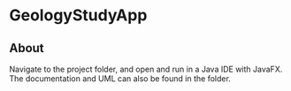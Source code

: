 # GeologyStudyApp

## About
Navigate to the project folder, and open and run in a Java IDE with JavaFX. The documentation and UML can also be found in the folder.
